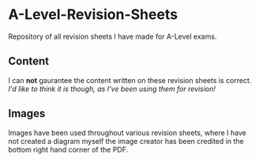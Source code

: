 # A-Level-Revision-Sheets
Repository of all revision sheets I have made for A-Level exams.
## Content
I can **not** gaurantee the content written on these revision sheets is correct.
*I'd like to think it is though, as I've been using them for revision!*
## Images
Images have been used throughout various revision sheets, where I have not created a diagram myself the image creator has been credited in the bottom right hand corner of the PDF.
